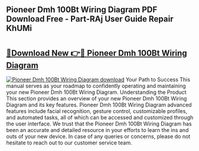 ## Pioneer Dmh 100Bt Wiring Diagram PDF Download Free - Part-RAj User Guide Repair KhUMi

# <h2><a href="http://dft4k7.blite.top/?on=Pioneer+Dmh+100Bt+Wiring+Diagram">🔗Download New 👉🔴 Pioneer Dmh 100Bt Wiring Diagram</a></h2>

[![Pioneer Dmh 100Bt Wiring Diagram download](https://i.imgur.com/lujVjoI.png)](http://dft4k7.blite.top/?on=Pioneer+Dmh+100Bt+Wiring+Diagram)
Your Path to Success This manual serves as your roadmap to confidently operating and maintaining your new Pioneer Dmh 100Bt Wiring Diagram. Understanding the Product This section provides an overview of your new Pioneer Dmh 100Bt Wiring Diagram and its key features. Pioneer Dmh 100Bt Wiring Diagram advanced features include facial recognition, gesture control, customizable profiles, and automated tasks, all of which can be accessed and customized through the user interface. We trust that the Pioneer Dmh 100Bt Wiring Diagram has been an accurate and detailed resource in your efforts to learn the ins and outs of your new device. In case of any queries or concerns, please do not hesitate to reach out to our customer service team.
